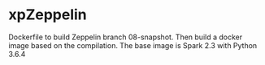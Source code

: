 # xpZeppelin
Dockerfile to build Zeppelin branch 08-snapshot. Then build a docker image based on the compilation.
The base image is Spark 2.3 with Python 3.6.4

